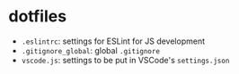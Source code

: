# dotfiles

* `.eslintrc`: settings for ESLint for JS development
* `.gitignore_global`: global `.gitignore`
* `vscode.js`: settings to be put in VSCode's `settings.json`
